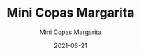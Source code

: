 ---
date: '2021-06-21'
title: Mini Copas Margarita
subtitle: Mini Copas Margarita
image: https://lh3.googleusercontent.com/pw/ACtC-3eB8jbUV8xkzRI_o-UBcSlekVoxFUvrbIJQW5wWSzl98H1oaG8ntjAa4sd5Qq4EjlriGsiDC6YPCOHIwDRuwbKX-OfLOEM0HreroYk_DWjMUBDB6yInlA5Y9VB2dhwNUM_n3ggaKpxo_rjdDYsbZmT0aQ=w671-h621-no?authuser=0
price: $ 3.000
weight: 3
description: 6 copas tipo margarita en formato pequeño, para postres o entradas, ceviches o coctails
link: 
exclude: true
---
